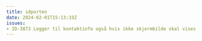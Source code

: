```yaml
---
title: idporten
date: 2024-02-01T15:13:33Z
issues: 
- ID-3873 Legger til kontaktinfo også hvis ikke skjermbilde skal vises. (#128)
---
```

